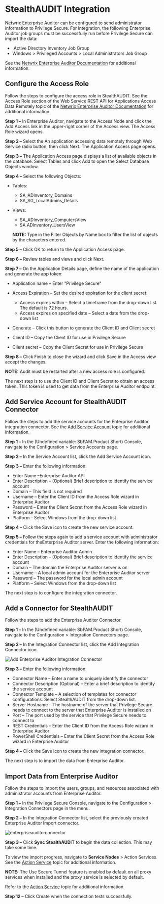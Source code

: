 # StealthAUDIT Integration

Netwrix Enterprise Auditor can be configured to send administrator information to Privilege Secure.
For integration, the following Enterprise Auditor job groups must be successfully run before
Privilege Secure can import the data:

- .Active Directory Inventory Job Group
- Windows > Privileged Accounts > Local Administrators Job Group

See the
[Netwrix Enterprise Auditor Documentation](https://helpcenter.netwrix.com/category/accessanalyzer)
for additional information.

## Configure the Access Role

Follow the steps to configure the access role in StealthAUDIT. See the Access Role section of the
Web Service REST API for Applications Access Data Remotely topic of the
[Netwrix Enterprise Auditor Documentation](https://helpcenter.netwrix.com/category/accessanalyzer)
for additional information.

**Step 1 –** In Enterprise Auditor, navigate to the Access Node and click the Add Access link in the
upper-right corner of the Access view. The Access Role wizard opens.

**Step 2 –** Select the An application accessing data remotely through Web Service radio button,
then click Next. The Application Access page opens.

**Step 3 –** The Application Access page displays a list of available objects in the database.
Select Tables and click Add to open the Select Database Objects window.

**Step 4 –** Select the following Objects:

- Tables:

  - SA_ADInventory_Domains
  - SA_SG_LocalAdmins_Details

- Views:

  - SA_ADInventory_ComputersView
  - SA ADInventory_UsersView

  **NOTE:** Type in the Filter Objects by Name box to filter the list of objects by the characters
  entered.

**Step 5 –** Click OK to return to the Application Access page.

**Step 6 –** Review tables and views and click Next.

**Step 7 –** On the Application Details page, define the name of the application and generate the
app token:

- Application name – Enter "Privilege Secure"
- Access Expiration – Set the desired expiration for the client secret:

  - Access expires within – Select a timeframe from the drop-down list. The default is 72 hours.
  - Access expires on specified date – Select a date from the drop-down list

- Generate – Click this button to generate the Client ID and Client secret
- Client ID – Copy the Client ID for use in Privilege Secure
- Client secret – Copy the Client Secret for use in Privilege Secure

**Step 8 –** Click Finish to close the wizard and click Save in the Access view accept the changes.

**NOTE:** Audit must be restarted after a new access role is configured.

The next step is to use the Client ID and Client Secret to obtain an access token. This token is
used to get data from the Enterprise Auditor endpoint.

## Add Service Account for StealthAUDIT Connector

Follow the steps to add the service accounts for the Enterprise Auditor integration connector. See
the
[Add Service Account](/docs/privilegesecure/4.1/privilegesecure/accessmanagement/admin/configuration/add/serviceaccount.md)
topic for additional information.

**Step 1 –** In the (Undefined variable: SbPAM.Product Short) Console, navigate to the
Configuration > Service Accounts page.

**Step 2 –** In the Service Account list, click the Add Service Account icon.

**Step 3 –** Enter the following information:

- Enter Name –Enterprise Auditor API
- Enter Description – (Optional) Brief description to identify the service account
- Domain – This field is not required
- Username – Enter the Client ID from the Access Role wizard in Enterprise Auditor
- Password – Enter the Client Secret from the Access Role wizard in Enterprise Auditor
- Platform – Select Windows from the drop-down list

**Step 4 –** Click the Save icon to create the new service account.

**Step 5 –** Follow the steps again to add a service account with administrator credentials for
theEnterprise Auditor server. Enter the following information:

- Enter Name – Enterprise Auditor Admin
- Enter Description – (Optional) Brief description to identify the service account
- Domain – The domain the Enterprise Auditor server is on
- Username – A local admin account for the Enterprise Auditor server
- Password – The password for the local admin account
- Platform – Select Windows from the drop-down list

The next step is to configure the integration connector.

## Add a Connector for StealthAUDIT

Follow the steps to add the Enterprise Auditor Connector.

**Step 1 –** In the (Undefined variable: SbPAM.Product Short) Console, navigate to the
Configuration > Integration Connectors page.

**Step 2 –** In the Integration Connector list, click the Add Integration Connector icon.

![Add Enterprise Auditor Integration Connector](/img/versioned_docs/privilegesecure_4.1/privilegesecure/accessmanagement/admin/configuration/add/addaccessanalyzer.webp)

**Step 3 –** Enter the following information:

- Connector Name – Enter a name to uniquely identify the connector
- Connector Description (Optional) – Enter a brief description to identify the service account
- Connector Template – A selection of templates for connector configurations. Select StealthAUDIT
  from the drop-down list.
- Server Hostname – The hostname of the server that Privilege Secure needs to connect to the server
  that Enterprise Auditor is installed on
- Port – The port used by the service that Privilege Secure needs to connect to
- REST Credentials – Enter the Client ID from the Access Role wizard in Enterprise Auditor
- PowerShell Credentials – Enter the Client Secret from the Access Role wizard in Enterprise Auditor

**Step 4 –** Click the Save icon to create the new integration connector.

The next step is to import the data from Enterprise Auditor.

## Import Data from Enterprise Auditor

Follow the steps to import the users, groups, and resources associated with administrator accounts
from Enterprise Auditor.

**Step 1 –** In the Privilege Secure Console, navigate to the Configuration > Integration Connectors
page in the menu.

**Step 2 –** In the Integration Connector list, select the previously created Enterprise Auditor
Import connector.

![enterpriseauditorconnector](/img/versioned_docs/privilegesecure_4.1/privilegesecure/accessmanagement/admin/configuration/add/accessanalyzerconnector.webp)

**Step 3 –** Click **Sync** **StealthAUDIT** to begin the data collection. This may take some time.

To view the import progress, navigate to **Service Nodes** > Action Services. See the
[Action Service](/docs/privilegesecure/4.1/privilegesecure/accessmanagement/admin/configuration/servicetype/action.md)
topic for additional information.

**NOTE:** The Use Secure Tunnel feature is enabled by default on all proxy services when installed
and the proxy service is selected by default.

Refer to the
[Action Service](/docs/privilegesecure/4.1/privilegesecure/accessmanagement/admin/configuration/servicetype/action.md)
topic for additional information.

**Step 12 –** Click Create when the connection tests successfully.
